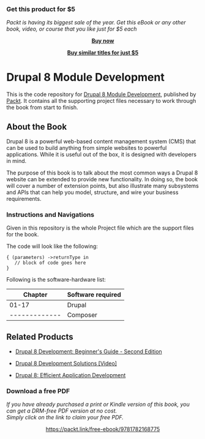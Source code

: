 
### Get this product for $5

<i>Packt is having its biggest sale of the year. Get this eBook or any other book, video, or course that you like just for $5 each</i>


<b><p align='center'>[Buy now](https://packt.link/9781782168775)</p></b>


<b><p align='center'>[Buy similar titles for just $5](https://subscription.packtpub.com/search)</p></b>


# Drupal 8 Module Development
This is the code repository for [Drupal 8 Module Development](https://www.packtpub.com/web-development/drupal-8-module-development-second-edition?utm_source=github&utm_medium=repository&utm_campaign=9781782168775), published by [Packt](https://www.packtpub.com/). It contains all the supporting project files necessary to work through the book from start to finish.
## About the Book
Drupal 8 is a powerful web-based content management system (CMS) that can be used to build anything from simple websites to powerful applications. While it is useful out of the box, it is designed with developers in mind.

The purpose of this book is to talk about the most common ways a Drupal 8 website can be extended to provide new functionality. In doing so, the book will cover a number of extension points, but also illustrate many subsystems and APIs that can help you model, structure, and wire your business requirements.
### Instructions and Navigations
Given in this repository is the whole Project file which are the support files for the book.

The code will look like the following:
```
{ (parameters) ->returnType in 
   // block of code goes here 
}
```

Following is the software-hardware list:

| Chapter       | Software required | 
| ------------- | ----------------- |
| 01-17         | Drupal            |
| ------------- | Composer          |

## Related Products
 
  
* [Drupal 8 Development: Beginner's Guide - Second Edition](https://www.packtpub.com/web-development/drupal-8-development-beginners-guide-second-edition?utm_source=github&utm_medium=repository&utm_campaign=9781785284885)
  
  
* [Drupal 8 Development Solutions [Video]](https://www.packtpub.com/web-development/drupal-8-development-solutions-video?utm_source=github&utm_medium=repository&utm_campaign=9781786469939)
  
  
* [Drupal 8: Efficient Application Development](https://www.packtpub.com/application-development/drupal-8-efficient-application-development?utm_source=github&utm_medium=repository&utm_campaign=9781788299312)
  
### Download a free PDF

 <i>If you have already purchased a print or Kindle version of this book, you can get a DRM-free PDF version at no cost.<br>Simply click on the link to claim your free PDF.</i>
<p align="center"> <a href="https://packt.link/free-ebook/9781782168775">https://packt.link/free-ebook/9781782168775 </a> </p>